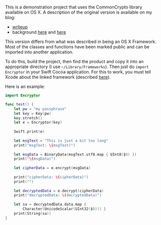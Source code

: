 This is a demonstration project that uses the CommonCrypto library available on OS X.  A description of the original version is available on my blog:

* [writeup](http://telliott99.blogspot.com/2015/12/commoncrypto3.html)
* background [here](http://telliott99.blogspot.com/2015/12/commoncrypto.html) and [here](http://telliott99.blogspot.com/2015/12/commoncrypto2.html)

This version differs from what was described in being an OS X Framework.  Most of the classes and functions have been marked public and can be imported into another application.

To do this, build the project, then find the product and copy it into an appropriate directory (I use ``~/Library/Frameworks``).  Then just do ``import Encryptor`` in your Swift Cocoa application.  For this to work, you must tell Xcode about the linked framework (described [here](http://telliott99.blogspot.com/2015/12/building-and-using-framework-in-swift.html)).

Here is an example:

```swift
import Encryptor

func test() {
    let pw = "my passphrase"
    let key = Key(pw)
    key.stretch()
    let e = Encryptor(key)
    
    Swift.print(e)
    
    let msgText = "This is just a bit too long"
    print("msgText: \(msgText)")
    
    let msgData = BinaryData(msgText.utf8.map { UInt8($0) })
    print("\(msgData)")
    
    let cipherData = e.encrypt(msgData)
    
    print("cipherData: \(cipherData)")
    print("")
    
    let decryptedData = e.decrypt(cipherData)
    print("decryptedData: \(decryptedData)")
    
    let sa = decryptedData.data.map {
        Character(UnicodeScalar(UInt32($0))) }
    print(String(sa))
}
```
